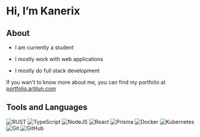 # Hi, I’m Kanerix

## About
- I am currently a student

- I mostly work with web applications

- I mostly do full stack development

If you wan't to know more about me, you can find my portfolio at [portfolio.artilun.com](https://portfolio.artilun.com/)

## Tools and Languages
![RUST](https://img.shields.io/badge/-Rust-000000?style=for-the-badge&logo=rust)
![TypeScript](https://img.shields.io/badge/-TypeScript-000000?style=for-the-badge&logo=typescript)
![NodeJS](https://img.shields.io/badge/-NodeJS-000000?style=for-the-badge&logo=node.js)
![React](https://img.shields.io/badge/-React-000000?style=for-the-badge&logo=react)
![Prisma](https://img.shields.io/badge/-prisma-000000?style=for-the-badge&logo=prisma)
![Docker](https://img.shields.io/badge/-Docker-000000?style=for-the-badge&logo=docker)
![Kubernetes](https://img.shields.io/badge/-Kubernetes-000000?style=for-the-badge&logo=Kubernetes)
![Git](https://img.shields.io/badge/-Git-000000?style=for-the-badge&logo=git)
![GitHub](https://img.shields.io/badge/-GitHub-000000?style=for-the-badge&logo=github)


